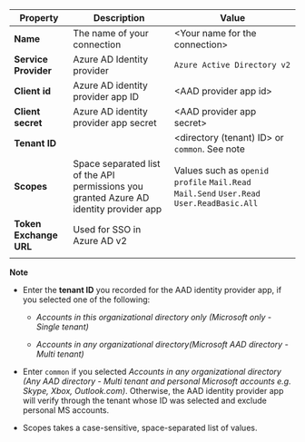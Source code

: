 
<!-- Azure AD v2 settings -->

| **Property** | **Description** | **Value** |
|---|---|---|
|**Name** | The name of your connection | \<Your name for the connection\> <img width="300px">|
|**Service Provider**| Azure AD Identity provider | `Azure Active Directory v2` |
|**Client id** | Azure AD identity provider app ID| <AAD provider app id\> |
|**Client secret** | Azure AD identity provider app secret| <AAD provider app secret\> |
|**Tenant ID** | | <directory (tenant) ID> or `common`. See note |
|**Scopes** |Space separated list of the API permissions you granted Azure AD identity provider app| Values such as `openid` `profile` `Mail.Read` `Mail.Send` `User.Read` `User.ReadBasic.All` |
|**Token Exchange URL** |Used for SSO in Azure AD v2| |
| | |

**Note**

- Enter the **tenant ID** you recorded for the AAD identity provider app, if you selected one of the following:

    - *Accounts in this organizational directory only (Microsoft only - Single tenant)*

    - *Accounts in any organizational directory(Microsoft AAD directory - Multi tenant)*
- Enter `common`  if you selected *Accounts in any organizational directory (Any AAD directory - Multi tenant and personal Microsoft accounts e.g. Skype, Xbox, Outlook.com)*. Otherwise, the AAD identity provider app will verify through the tenant whose ID was selected and exclude personal MS accounts.
- Scopes takes a case-sensitive, space-separated list of values.
